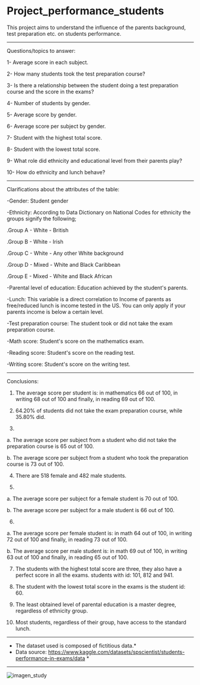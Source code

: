 # Project_performance_students

This project aims to understand the influence of the parents background, test preparation etc. on students performance.

--------------------------------------------------------------------------------------------------

Questions/topics to answer:

1-	Average score in each subject. 

2-	How many students took the test preparation course? 

3-	Is there a relationship between the student doing a test preparation course and the score in the exams?

4-	Number of students by gender.

5-	Average score by gender.

6-	Average score per subject by gender. 

7-	Student with the highest total score.

8-	Student with the lowest total score.

9-	What role did ethnicity and educational level from their parents play?

10-	How do ethnicity and lunch behave?

--------------------------------------------------------------------------------------------------

Clarifications about the attributes of the table:

-Gender: Student gender

-Ethnicity: According to Data Dictionary on National Codes for ethnicity the groups signify the following;

.Group A - White - British

.Group B - White - Irish

.Group C - White - Any other White background

.Group D - Mixed - White and Black Caribbean

.Group E - Mixed - White and Black African

-Parental level of education: Education achieved by the student's parents.

-Lunch: This variable is a direct correlation to Income of parents as free/reduced lunch is income tested in the US. You can only apply if your parents income is below a certain level.

-Test preparation course: The student took or did not take the exam preparation course.

-Math score: Student's score on the mathematics exam.

-Reading score: Student's score on the reading test.

-Writing score: Student's score on the writing test.

--------------------------------------------------------------------------------------------------

Conclusions:
1)	The average score per student is: in mathematics 66 out of 100, in writing 68 out of 100 and finally, in reading 69 out of 100.

2)	64.20% of students did not take the exam preparation course, while 35.80% did.

3)	

a.	The average score per subject from a student who did not take the preparation course is 65 out of 100.

b.	The average score per subject from a student who took the preparation course is 73 out of 100.

4)	There are 518 female and 482 male students.

5)	

a.	The average score per subject for a female student is 70 out of 100.

b.	The average score per subject for a male student is 66 out of 100.

6)	

a.	The average score per female student is: in math 64 out of 100, in writing 72 out of 100 and finally, in reading 73 out of 100.

b.	The average score per male student is: in math 69 out of 100, in writing 63 out of 100 and finally, in reading 65 out of 100.

7)	The students with the highest total score are three, they also have a perfect score in all the exams. students with id: 101, 812 and 941.

8)	The student with the lowest total score in the exams is the student id: 60.

9)	The least obtained level of parental education is a master degree, regardless of ethnicity group.

10)	Most students, regardless of their group, have access to the standard lunch.

--------------------------------------------------------------------------------------------------

* The dataset used is composed of fictitious data.*
* Data source: https://www.kaggle.com/datasets/spscientist/students-performance-in-exams/data *

--------------------------------------------------------------------------------------------------

![imagen_study](https://github.com/ignacio-caprara/Project_performance_students/assets/169360596/4edff078-8686-4876-b883-8a9fe29f374f)

